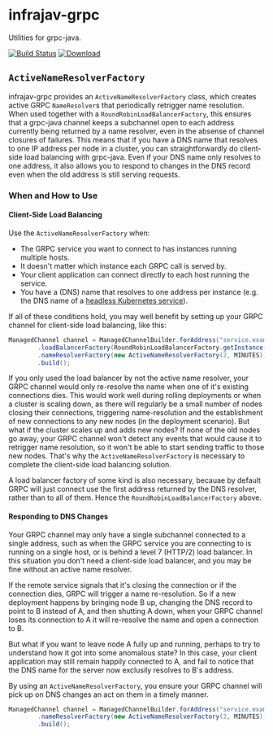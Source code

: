 # infrajav-grpc

Utilities for grpc-java.

[![Build Status](https://travis-ci.org/barnardb/infrajav-grpc.svg?branch=master)](https://travis-ci.org/barnardb/infrajav-grpc)
[![Download](https://api.bintray.com/packages/barnardb/maven/infrajav-grpc/images/download.svg)](https://bintray.com/barnardb/maven/infrajav-grpc/_latestVersion)

## `ActiveNameResolverFactory`

infrajav-grpc provides an `ActiveNameResolverFactory` class, which creates active GRPC `NameResolver`s that periodically retrigger name resolution. When used together with a `RoundRobinLoadBalancerFactory`, this ensures that a grpc-java channel keeps a subchannel open to each address currently being returned by a name resolver, even in the absense of channel closures of failures. This means that if you have a DNS name that resolves to one IP address per node in a cluster, you can straightforwardly do client-side load balancing with grpc-java. Even if your DNS name only resolves to one address, it also allows you to respond to changes in the DNS record even when the old address is still serving requests.

### When and How to Use

#### Client-Side Load Balancing

Use the `ActiveNameResolverFactory` when:
- The GRPC service you want to connect to has instances running multiple hosts.
- It doesn't matter which instance each GRPC call is served by.
- Your client application can connect directly to each host running the service.
- You have a (DNS) name that resolves to one address per instance (e.g. the DNS name of a
  [headless Kubernetes service](https://kubernetes.io/docs/concepts/services-networking/service/#headless-services)).

If all of these conditions hold, you may well benefit by setting up your GRPC channel for client-side load balancing, like this:

```java
ManagedChannel channel = ManagedChannelBuilder.forAddress("service.example.com", 8443)
        .loadBalancerFactory(RoundRobinLoadBalancerFactory.getInstance())
        .nameResolverFactory(new ActiveNameResolverFactory(2, MINUTES))
        .build();
```

If you only used the load balancer by not the active name resolver, your GRPC channel would only re-resolve the name when one of it's existing connections dies. This would work well during rolling deployments or when a cluster is scaling down, as there will regularly be a small number of nodes closing their connections, triggering name-resolution and the establishment of new connections to any new nodes (in the deployment scenario). But what if the cluster scales up and adds new nodes? If none of the old nodes go away, your GRPC channel won't detect any events that would cause it to retrigger name resolution, so it won't be able to start sending traffic to those new nodes. That's why the `ActiveNameResolverFactory` is necessary to complete the client-side load balancing solution.

A load balancer factory of some kind is also necessary, becauae by default GRPC will just connect use the first address returned by the DNS resolver, rather than to all of them. Hence the `RoundRobinLoadBalancerFactory` above.

#### Responding to DNS Changes

Your GRPC channel may only have a single subchannel connected to a single address, such as when the GRPC service you are connecting to is running on a single host, or is behind a level 7 (HTTP/2) load balancer. In this situation you don't need a client-side load balancer, and you may be fine without an active name resolver.

If the remote service signals that it's closing the connection or if the connection dies, GRPC will trigger a name re-resolution. So if a new deployment happens by bringing node B up, changing the DNS record to point to B instead of A, and then shutting A down, when your GRPC channel loses its connection to A it will re-resolve the name and open a connection to B.

But what if you want to leave node A fully up and running, perhaps to try to understand how it got into some anomalous state? In this case, your client application may still remain happily connected to A, and fail to notice that the DNS name for the server now exclusily resolves to B's address.

By using an `ActiveNameResolverFactory`, you ensure your GRPC channel will pick up on DNS changes an act on them in a timely manner.

```java
ManagedChannel channel = ManagedChannelBuilder.forAddress("service.example.com", 8443)
        .nameResolverFactory(new ActiveNameResolverFactory(2, MINUTES))
        .build();
```
